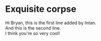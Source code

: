 # Exquisite corpse

Hi Bryan, this is the first line added by Intan.  
And this is the second line.  
I think you're so very cool!  
